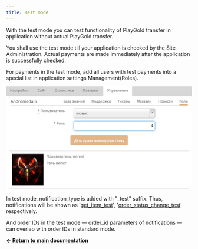 ```yaml
---
title: Test mode
---
```


With the test mode you can test functionality of PlayGold transfer in application without actual PlayGold transfer.

You shall use the test mode till your application is checked by the Site Administration. Actual payments are made immediately after the application is successfully checked.

For payments in the test mode, add all users with test payments into a special list in application settings Management(Roles).

![Test payments](/images/payment/testers.jpg "Test payments")

In test mode, notification_type is added with "_test" suffix. Thus, notifications will be shown as '[get_item_test](/en/payment/payment.get_item.html)', '[order_status_change_test](/en/payment/payment.server.html)' respectively.

And order IDs in the test mode — order_id parameters of notifications — can overlap with order IDs in standard mode.


[**<- Return to main documentation**](/en/payment/)

